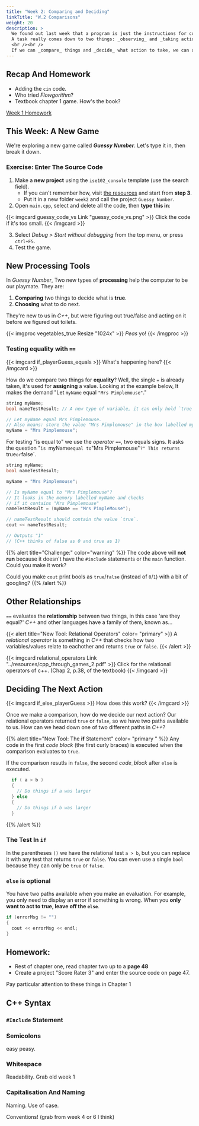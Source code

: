 ```yaml
---
title: "Week 2: Comparing and Deciding"
linkTitle: "W.2 Comparisons"
weight: 20
description: >
  We found out last week that a program is just the instructions for completing a task.
  A task really comes down to two things: _observing_ and _taking action_. Is it loose? Tighten it. Are they aligned? Glue them. Is it dry? Put it in the cupboard. 
  <br /><br />
  If we can _compare_ things and _decide_ what action to take, we can almost make anything!
---
```



## Recap And Homework

* Adding the `cin` code.
* Who tried _Flowgorithm_?
* Textbook chapter 1 game. How's the book?
  
[Week 1 Homework](../week1/#homework)

## This Week: A New Game

We're exploring a new game called **_Guessy Number_**. Let's type it in, then break it down.

### Exercise: Enter The Source Code

1. Make a **new project** using the `ise102_console` template (use the search field).
    - If you can't remember how, visit [the resources](resources/#visual-studio-c-templates) and start from **step 3**.
    - Put it in a new folder `week2` and call the project `Guessy Number`.
2. Open `main.cpp`, select and delete all the code, then **type this in**:
 
{{< imgcard guessy_code_vs Link "guessy_code_vs.png" >}}
Click the code if it's too small.
{{< /imgcard >}}
 
3. Select _Debug > Start without debugging_ from the top menu, or press `ctrl+F5`.
4. Test the game.

## New Processing Tools

In _Guessy Number_, Two new types of **processing** help the computer to be our playmate. They are:

1. **Comparing** two things to decide what is **true**.
2. **Choosing** what to do next.

They're new to us in _C++_, but were figuring out true/false and acting on it before we figured out toilets.

{{< imgproc vegetables_true Resize "1024x" >}}
<i>Peas</i> yo!
{{< /imgproc >}}

### Testing equality with `==`

{{< imgcard if_playerGuess_equals >}}
What's happening here?
{{< /imgcard >}}

How do we compare two things for **equality**? Well, the single `=` is already taken, it's used for **assigning** a value. Looking at the example below, It makes the demand "Let `myName` equal `"Mrs Pimplemouse"`."

``` cpp
string myName;
bool nameTestResult; // A new type of variable, it can only hold `true` or `false`

// Let myName equal Mrs Pimplemouse.
// Also means: store the value "Mrs Pimplemouse" in the box labelled myName. 
myName = "Mrs Pimplemouse";
```
For testing "is equal to" we use the _operator_ `==`, two equals signs. It asks the question "`is `myName` equal to `"Mrs Pimplemouse"`?" This returns `true` or `false`.

```cpp
string myName;
bool nameTestResult;

myName = "Mrs Pimplemouse";

// Is myName equal to "Mrs Pimplemouse"?
// It looks in the memory labelled myName and checks
// if it contains "Mrs Pimplemouse"
nameTestResult = (myName == "Mrs PimpleMouse"); 

// nameTestResult should contain the value `true`.
cout << nameTestResult;

// Outputs "1"
// (C++ thinks of false as 0 and true as 1)

```
{{% alert title="Challenge:" color="warning" %}}
The code above will **not run** because it doesn't have the `#include` statements or the `main` function. Could you make it work?

Could you make `cout` print bools as `true`/`false` (instead of `0`/`1`) with a bit of googling?
{{% /alert %}}

## Other Relationships

`==` evaluates the **relationship** between two things, in this case 'are they equal?' _C++_ and other languages have a family of them, known as...

{{< alert title="New Tool: Relational Operators" color= "primary" >}}
A _relational operator_ is something in _C++_ that checks how two variables/values relate to eachother and returns `true` or `false`.
{{< /alert >}}

{{< imgcard relational_operators Link "../resources/cpp_through_games_2.pdf" >}}
Click for the relational operators of c++. (Chap 2, p.38, of the textbook)
{{< /imgcard >}}

## Deciding The Next Action

{{< imgcard if_else_playerGuess >}}
How does this work?
{{< /imgcard >}}

Once we make a comparison, how do we decide our next action? Our relational operators returned `true` or `false`, so we have two paths available to us. How can we head down one of two different paths in _C++_?

{{% alert title="New Tool: The <b>if</b> Statement" color= "primary " %}}
Any code in the first _code block_ (the first curly braces) is executed when the comparison evaluates to `true`.

If the comparison resutls in `false`, the second _code_block_ after `else` is executed.
```cpp
  if ( a > b )
  {
    // Do things if a was larger
  } else
  {
    // Do things if b was larger
  }
```
{{% /alert %}}

### The Test In `if`

In the parentheses `()` we have the relational test `a > b`, but you can replace it with any test that returns `true` or `false`. You can even use a single `bool` because they can only be `true` or `false`.


### `else` is optional

You have two paths available when you make an evaluation. For example, you only need to display an error if something is wrong. When you **only want to act to true, leave off the `else`**.

```cpp
if (errorMsg != "")
{
  cout << errorMsg << endl;
}
```

## Homework:

* Rest of chapter one, read chapter two up to a **page 48**
* Create a project "Score Rater 3" and enter the source code on page 47.


Pay particular attention to these things in Chapter 1
## C++ Syntax

### `#Include` Statement

### Semicolons

easy peasy.

### Whitespace

Readability. Grab old week 1

### Capitalisation And Naming

Naming. Use of case.

Conventions! (grab from week 4 or 6 I think)
